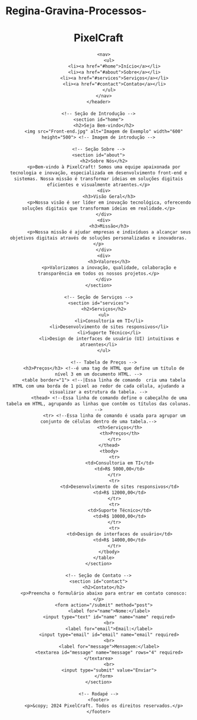 # Regina-Gravina-Processos-
<!DOCTYPE html> <!-- Declaração do tipo de documento para HTML5 -->
<html lang="pt-BR"> <!-- Define o idioma da página como português do Brasil -->
<head>
    <meta charset="UTF-8"> <!-- Define a codificação de caracteres para UTF-8 -->
    <meta name="viewport" content="width=device-width, initial-scale=1.0"> <!-- Garante a responsividade da página em dispositivos móveis -->
    <meta name="description" content="Site da PixelCraft, especialista em desenvolvimento front-end e soluções digitais."> <!-- Descrição para SEO -->
    <title>PixelCraft - Página Inicial</title> <!-- Define o título da página -->
    <link rel="stylesheet" href="style/styles.css"> <!-- Link para o arquivo CSS externo (melhoria na organização) -->
    
    
</head>
<body>
    <!-- Cabeçalho -->
    <header>
        <h1>PixelCraft</h1> <!-- Título principal da página -->

        <nav>
            <ul>
                <li><a href="#home">Início</a></li>
                <li><a href="#about">Sobre</a></li>
                <li><a href="#services">Serviços</a></li>
                <li><a href="#contact">Contato</a></li>
            </ul>
        </nav>
    </header>

    <!-- Seção de Introdução -->
    <section id="home">
        <h2>Seja Bem-vindo</h2>
        <img src="Front-end.jpg" alt="Imagem de Exemplo" width="600" height="500"> <!-- Imagem de introdução -->
    
    <!-- Seção Sobre -->
    <section id="about">
        <h2>Sobre Nós</h2>
        <p>Bem-vindo à PixelCraft! Somos uma equipe apaixonada por tecnologia e inovação, especializada em desenvolvimento front-end e sistemas. Nossa missão é transformar ideias em soluções digitais eficientes e visualmente atraentes.</p>
        <div>
            <h3>Visão Geral</h3>
            <p>Nossa visão é ser líder em inovação tecnológica, oferecendo soluções digitais que transformam ideias em realidade.</p>
        </div>
        <div>
            <h3>Missão</h3>
            <p>Nossa missão é ajudar empresas e indivíduos a alcançar seus objetivos digitais através de soluções personalizadas e inovadoras.</p>
        </div>
        <div>
            <h3>Valores</h3>
            <p>Valorizamos a inovação, qualidade, colaboração e transparência em todos os nossos projetos.</p>
        </div>
    </section>

    <!-- Seção de Serviços -->
    <section id="services">
        <h2>Serviços</h2>
        <ul>
            <li>Consultoria em TI</li>
            <li>Desenvolvimento de sites responsivos</li>
            <li>Suporte Técnico</li>
            <li>Design de interfaces de usuário (UI) intuitivas e atraentes</li>
        </ul>

        <!-- Tabela de Preços -->
        <h3>Preços</h3> <!--é uma tag de HTML que define um título de nível 3 em um documento HTML. -->
        <table border="1"> <!--|Essa linha de comando  cria uma tabela HTML com uma borda de 1 pixel ao redor de cada célula, ajudando a visualizar a estrutura da tabela. -->
            <thead> <!--Essa linha de comando define o cabeçalho de uma tabela em HTML, agrupando as linhas que contêm os títulos das colunas. -->
                <tr> <!--Essa linha de comando é usada para agrupar um conjunto de células dentro de uma tabela.-->
                    <th>Serviços</th>
                    <th>Preços</th>
                </tr>
            </thead>
            <tbody>
                <tr>
                    <td>Consultoria em TI</td>
                    <td>R$ 5000,00</td>
                </tr>
                <tr>
                    <td>Desenvolvimento de sites responsivos</td>
                    <td>R$ 12000,00</td>
                </tr>
                <tr>
                    <td>Suporte Técnico</td>
                    <td>R$ 10000,00</td>
                </tr>
                <tr>
                    <td>Design de interfaces de usuário</td>
                    <td>R$ 14000,00</td>
                </tr>
            </tbody>
        </table>
    </section>

    <!-- Seção de Contato -->
    <section id="contact">
        <h2>Contato</h2>
        <p>Preencha o formulário abaixo para entrar em contato conosco:</p>
        <form action="/submit" method="post">
            <label for="name">Nome:</label>
            <input type="text" id="name" name="name" required>
            <br>
            <label for="email">Email:</label>
            <input type="email" id="email" name="email" required>
            <br>
            <label for="message">Mensagem:</label>
            <textarea id="message" name="message" rows="4" required></textarea>
            <br>
            <input type="submit" value="Enviar">
        </form>
    </section>

    <!-- Rodapé -->
    <footer>
        <p>&copy; 2024 PixelCraft. Todos os direitos reservados.</p>
    </footer>
</body>
</html>
